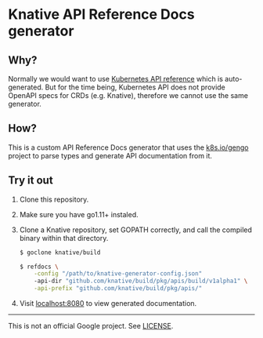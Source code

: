 # Knative API Reference Docs generator

## Why?

Normally we would want to use [Kubernetes API
reference](https://kubernetes.io/docs/reference/generated/kubernetes-api/v1.13/)
which is auto-generated. But for the time being, Kubernetes API does not provide
OpenAPI specs for CRDs (e.g. Knative), therefore we cannot use the same
generator.

## How?

This is a custom API Reference Docs generator that uses the
[k8s.io/gengo](https://godoc.org/k8s.io/gengo) project to parse types and
generate API documentation from it.

## Try it out

1. Clone this repository.

2. Make sure you have go1.11+ instaled.

3. Clone a Knative repository, set GOPATH correctly,
   and call the compiled binary within that directory.

    ```sh
    $ goclone knative/build

    $ refdocs \
        -config "/path/to/knative-generator-config.json"
        -api-dir "github.com/knative/build/pkg/apis/build/v1alpha1" \
        -api-prefix "github.com/knative/build/pkg/apis/"
    ```

4. Visit [localhost:8080](localhost:8080) to view generated documentation.

-----

This is not an official Google project. See [LICENSE](./LICENSE).
